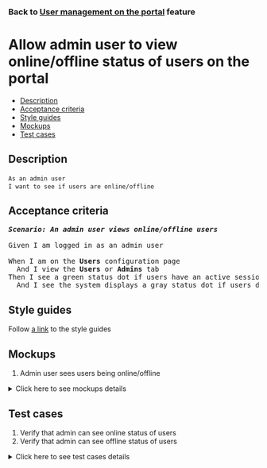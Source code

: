 ### Back to [User management on the portal](../../README.md) feature

# Allow admin user to view online/offline status of users on the portal

- [Description](#description)
- [Acceptance criteria](#acceptance-criteria)
- [Style guides](#style-guides)
- [Mockups](#mockups)
- [Test cases](#test-cases)

## Description

    As an admin user
    I want to see if users are online/offline

## Acceptance criteria

<pre>
<b><i>Scenario: An admin user views online/offline users</i></b>

Given I am logged in as an admin user

When I am on the <b>Users</b> configuration page
  And I view the <b>Users</b> or <b>Admins</b> tab
Then I see a green status dot if users have an active session on the site
  And I see the system displays a gray status dot if users do not have an active session on the site
</pre>

## Style guides

Follow [a link](https://www.figma.com/proto/0zkkf5WC77OSpvyD6YXpFE/Style-guides?page-id=0%3A1&node-id=19%3A5368&viewport=266%2C48%2C0.54&scaling=min-zoom&starting-point-node-id=19%3A5368) to the style guides

## Mockups

1. Admin user sees users being online/offline

<details>
  <summary>Click here to see mockups details</summary>

**1. Admin user sees users being online/offline:**

![Admin user sees users being online/offline](/web_application_features/user_management/images/user_management_page.png)

</details>

## Test cases

1. Verify that admin can see online status of users
2. Verify that admin can see offline status of users

<details>
  <summary>Click here to see test cases details</summary>

### **#1. Verify that admin can see online status of users**

|Preconditions|Steps|Expected result
--------------|-----|----------
|- Log in with admin account</br>- Go to the <b>Users</b> configuration page</br>- There are users with active sessions|1) Check if the status of the active users is shown as a green status dot|1) The system displays a green status dot if users have an active session on the site|

### **#2. Verify that admin can see offline status of users**

|Preconditions|Steps|Expected result
--------------|-----|----------
|- Log in with admin account</br>- Go to the <b>Users</b> configuration page</br>- There are users with inactive sessions|1) Check if the status of the not active users is shown as a gray status dot|1) The system displays a gray status dot if users do not have an active session on the site|
</details>
